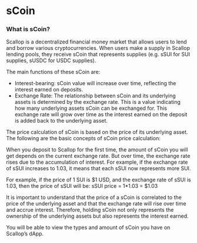 # sCoin

### **What is sCoin?**

Scallop is a decentralized financial money market that allows users to lend and borrow various cryptocurrencies. When users make a supply in Scallop lending pools, they receive sCoin that represents supplies (e.g. sSUI for SUI supplies, sUSDC for USDC supplies).

The main functions of these sCoin are:

* Interest-bearing: sCoin value will increase over time, reflecting the interest earned on deposits.
* Exchange Rate: The relationship between sCoin and its underlying assets is determined by the exchange rate. This is a value indicating how many underlying assets sCoin can be exchanged for. This exchange rate will grow over time as the interest earned on the deposit is added back to the underlying asset.

The price calculation of sCoin is based on the price of its underlying asset. The following are the basic concepts of sCoin price calculation:

When you deposit to Scallop for the first time, the amount of sCoin you will get depends on the current exchange rate. But over time, the exchange rate rises due to the accumulation of interest. For example, if the exchange rate of sSUI increases to 1.03, it means that each sSUI now represents more SUI.

For example, if the price of 1 SUI is $1 USD, and the exchange rate of sSUI is 1.03, then the price of sSUI will be: sSUI price = 1\*1.03 = $1.03

It is important to understand that the price of a sCoin is correlated to the price of the underlying asset and that the exchange rate will rise over time and accrue interest. Therefore, holding sCoin not only represents the ownership of the underlying assets but also represents the interest earned.

You will be able to view the types and amount of sCoin you have on Scallop’s dApp.
